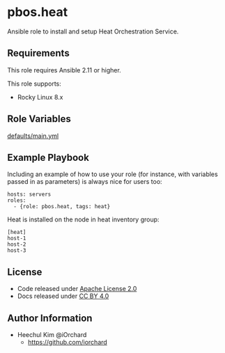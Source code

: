 pbos.heat
==============

Ansible role to install and setup Heat Orchestration Service.

Requirements
------------

This role requires Ansible 2.11 or higher.

This role supports:

  - Rocky Linux 8.x

Role Variables
--------------

[defaults/main.yml](defaults/main.yml)

Example Playbook
----------------

Including an example of how to use your role (for instance, with variables
passed in as parameters) is always nice for users too:

    hosts: servers
    roles:
      - {role: pbos.heat, tags: heat}

Heat is installed on the node in heat inventory group:

    [heat]
    host-1
    host-2
    host-3

License
-------

  - Code released under [Apache License 2.0](LICENSE)
  - Docs released under [CC BY 4.0](http://creativecommons.org/licenses/by/4.0/)

Author Information
------------------

  - Heechul Kim @iOrchard
      - <https://github.com/iorchard>

